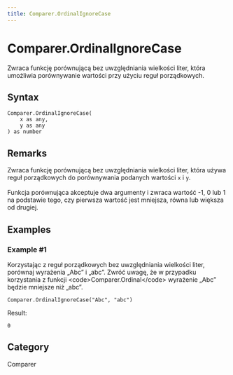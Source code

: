 ```yaml
---
title: Comparer.OrdinalIgnoreCase
---
```


# Comparer.OrdinalIgnoreCase


Zwraca funkcję porównującą bez uwzględniania wielkości liter, która umożliwia porównywanie wartości przy użyciu reguł porządkowych.


## Syntax

```powerquery
Comparer.OrdinalIgnoreCase(
    x as any,
    y as any
) as number
```


## Remarks

Zwraca funkcję porównującą bez uwzględniania wielkości liter, która używa reguł porządkowych do porównywania podanych wartości <code>x</code> i <code>y</code>.<br />        <br />        Funkcja porównująca akceptuje dwa argumenty i zwraca wartość -1, 0 lub 1 na podstawie tego, czy pierwsza wartość jest mniejsza, równa lub większa od drugiej.    


## Examples

### Example #1 
Korzystając z reguł porządkowych bez uwzględniania wielkości liter, porównaj wyrażenia „Abc” i „abc”. Zwróć uwagę, że w przypadku korzystania z funkcji &lt;code&gt;Comparer.Ordinal&lt;/code&gt; wyrażenie „Abc” będzie mniejsze niż „abc”. 
```powerquery
Comparer.OrdinalIgnoreCase("Abc", "abc")
```

Result: 
```powerquery
0
```




## Category
Comparer
